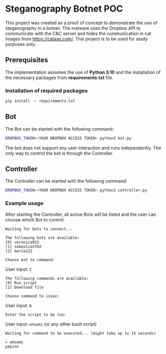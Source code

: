 # Steganography Botnet POC

This project was created as a proof of concept to demonstrate the use of steganography in a botnet.
The malware uses the Dropbox API to communicate with the C&C server and hides the communication in cat images from https://cataas.com/.
This project is to be used for study purposes only.

## Prerequisites

The implementation assumes the use of **Python 3.10** and the installation of the necessary packages from **requirements.txt** file.

### Installation of required packages

```bash
pip install -r requirements.txt
```

## Bot

The Bot can be started with the following command:

```bash
DROPBOX_TOKEN=<YOUR DROPBOX ACCESS TOKEN> python3 bot.py
```

The bot does not support any user interaction and runs independently.
The only way to control the bot is through the Controller.

## Controller

The Controller can be started with the following command:

```bash
DROPBOX_TOKEN=<YOUR DROPBOX ACCESS TOKEN> python3 controller.py
```

### Example usage

After starting the Controller, all active Bots will be listed and the user can choose which Bot to control.

```
Waiting for bots to connect...

The following bots are available:
[0] veronica915
[1] sebastian762
[2] maria122

Choose bot to command:
```

User input: `2`

```
The following commands are available:
[0] Run script
[1] Download file

Choose command to issue:
```

User input: `0`

```
Enter the script to be run:
```

User input: `whoami` (or any other bash script)

```
Waiting for command to be executed... (might take up to 15 seconds)

> whoami
pepino
```
